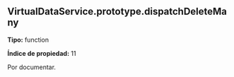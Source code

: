 ## VirtualDataService.prototype.dispatchDeleteMany

**Tipo:** function

**Índice de propiedad:** 11

Por documentar.




